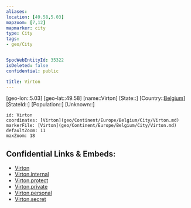 ```yaml
---
aliases: 
location: [49.58,5.03]
mapzoom: [7,12] 
mapmarker: city 
type: City
tags:
- geo/City


SpocWebEntityId: 35322
isDeleted: false
confidential: public

title: Virton
---
```

[geo-lon::5.03]
[geo-lat::49.58]
[name::Virton]
[State::]
[Country::[Belgium](geo/Continent/Europe/Belgium.md)]
[StateId::]
[Population::]
[Unknown::]


```leaflet
id: Virton
coordinates: [Virton](geo/Continent/Europe/Belgium/City/Virton.md)
markerFile: [Virton](geo/Continent/Europe/Belgium/City/Virton.md)
defaultZoom: 11 
maxZoom: 18
```


## Confidential Links & Embeds: 
- [Virton](../../../../../../_public/geo/Continent/Europe/Belgium/City/Virton.md) 
- [Virton.internal](../../../../../../_internal/geo/Continent/Europe/Belgium/City/Virton.internal.md) 
- [Virton.protect](../../../../../../_protect/geo/Continent/Europe/Belgium/City/Virton.protect.md) 
- [Virton.private](../../../../../../_private/geo/Continent/Europe/Belgium/City/Virton.private.md) 
- [Virton.personal](../../../../../../_personal/geo/Continent/Europe/Belgium/City/Virton.personal.md) 
- [Virton.secret](../../../../../../_secret/geo/Continent/Europe/Belgium/City/Virton.secret.md) 
